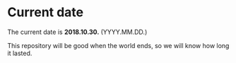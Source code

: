 # Current date

The current date is **2018.10.30.** (YYYY.MM.DD.)

This repository will be good when the world ends, so we will know how long it lasted.